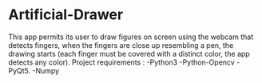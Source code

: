 # Artificial-Drawer
This app permits its user to draw figures on screen using the webcam that detects fingers, when the fingers are close up resembling a pen, the drawing starts (each finger must be covered with a distinct color, the app detects any color).
Project requirements :
-Python3
-Python-Opencv
-PyQt5.
-Numpy
